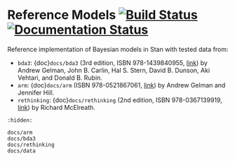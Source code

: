 # Reference Models [![Build Status](https://github.com/tillahoffmann/reference-models/actions/workflows/main.yml/badge.svg)](https://github.com/tillahoffmann/reference-models/actions/workflows/main.yml) [![Documentation Status](https://readthedocs.org/projects/reference-models/badge/?version=latest)](https://reference-models.readthedocs.io/en/latest/?badge=latest)


Reference implementation of Bayesian models in Stan with tested data from:

- `bda3`: {doc}`docs/bda3` (3rd edition, ISBN 978-1439840955, [link](http://www.stat.columbia.edu/~gelman/book/)) by Andrew Gelman, John B. Carlin, Hal S. Stern, David B. Dunson, Aki Vehtari, and Donald B. Rubin.
- `arm`: {doc}`docs/arm` (ISBN 978-0521867061, [link](http://www.stat.columbia.edu/~gelman/arm/)) by Andrew Gelman and Jennifer Hill.
- `rethinking`: {doc}`docs/rethinking` (2nd edition, ISBN 978-0367139919, [link](https://xcelab.net/rm/statistical-rethinking/)) by Richard McElreath.

```{toctree}
:hidden:

docs/arm
docs/bda3
docs/rethinking
docs/data
```

